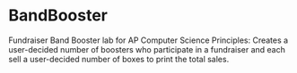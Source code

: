 # BandBooster
Fundraiser Band Booster lab for AP Computer Science Principles:
Creates a user-decided number of boosters who participate in a fundraiser and each sell a user-decided number of boxes to print the total sales.
